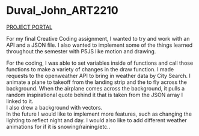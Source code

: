 # Duval_John_ART2210





[PROJECT PORTAL](https://jduval7.github.io/Duval_John_ART2210/Duval_John_ART2210_Final-Project_Fall2019/index.html)


For my final Creative Coding assignment, I wanted to try and work with an API and a JSON file.  I also wanted to implement some of the things learned throughout the semester with P5JS like motion and drawing. 

For the coding, I was able to set variables inside of functions and call those functions to make a variety of changes in the draw function.  I made requests to the openweather API to bring in weather data by City Search.  I animate a plane to takeoff from the landing strip and the to fly across the background.  When the airplane comes across the background, it pulls a random inspirational quote behind it that is taken from the JSON array I linked to it.  
I also drew a background with vectors.  
In the future I would like to implement more features, such as changing the lighting to reflect night and day.  I would also like to add different weather animations for if it is snowing/raining/etc..




